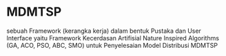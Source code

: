 # MDMTSP
sebuah Framework (kerangka kerja) dalam bentuk Pustaka dan User Interface yaitu Framework Kecerdasan Artifisial Nature Inspired Algorithms (GA, ACO, PSO, ABC, SMO) untuk Penyelesaian Model Distribusi MDMTSP
